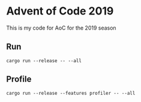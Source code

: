 # Advent of Code 2019 
This is my code for AoC for the 2019 season

## Run
`cargo run --release -- --all`

## Profile
`cargo run --release --features profiler -- --all`
